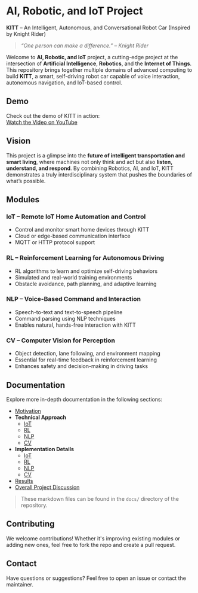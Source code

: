 # AI, Robotic, and IoT Project

**KITT** – An Intelligent, Autonomous, and Conversational Robot Car (Inspired by Knight Rider)

> *“One person can make a difference.” – Knight Rider*

Welcome to **AI, Robotic, and IoT** project, a cutting-edge project at the intersection of **Artificial Intelligence**, **Robotics**, and the **Internet of Things**. This repository brings together multiple domains of advanced computing to build **KITT**, a smart, self-driving robot car capable of voice interaction, autonomous navigation, and IoT-based control.

## Demo

Check out the demo of KITT in action:  
[Watch the Video on YouTube](https://youtu.be/btqBe0lDBhk)

## Vision

This project is a glimpse into the **future of intelligent transportation and smart living**, where machines not only think and act but also **listen, understand, and respond**. By combining Robotics, AI, and IoT, KITT demonstrates a truly interdisciplinary system that pushes the boundaries of what’s possible.

## Modules

### IoT – Remote IoT Home Automation and Control
- Control and monitor smart home devices through KITT
- Cloud or edge-based communication interface
- MQTT or HTTP protocol support

### RL – Reinforcement Learning for Autonomous Driving
- RL algorithms to learn and optimize self-driving behaviors
- Simulated and real-world training environments
- Obstacle avoidance, path planning, and adaptive learning

### NLP – Voice-Based Command and Interaction
- Speech-to-text and text-to-speech pipeline
- Command parsing using NLP techniques
- Enables natural, hands-free interaction with KITT

### CV – Computer Vision for Perception
- Object detection, lane following, and environment mapping
- Essential for real-time feedback in reinforcement learning
- Enhances safety and decision-making in driving tasks

## Documentation

Explore more in-depth documentation in the following sections:

- [Motivation](docs/01_Motivation.md)
- **Technical Approach** 
    - [IoT](docs/02_Technical_Approach_IoT.md)
    - [RL](docs/03_Technical_Approach_RL.md)
    - [NLP](docs/04_Technical_Approach_NLP.md)
    - [CV](docs/05_Technical_Approach_CV.md)
- **Implementation Details** 
    - [IoT](docs/06_Implementation_Details_IoT.md)
    - [RL](docs/07_Implementation_Details_RL.md)
    - [NLP](docs/08_Implementation_Details_NLP.md)
    - [CV](docs/09_Implementation_Details_CV.md)
- [Results](docs/10_Results.md)  
- [Overall Project Discussion](docs/11_Overall_Project_Discussion.md)

> These markdown files can be found in the `docs/` directory of the repository.

## Contributing

We welcome contributions! Whether it's improving existing modules or adding new ones, feel free to fork the repo and create a pull request.

## Contact

Have questions or suggestions? Feel free to open an issue or contact the maintainer.